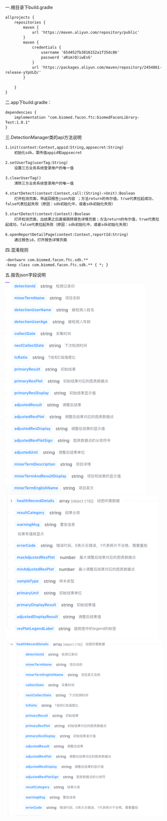 一.根目录下build.gradle

    allprojects {
        repositories {
            maven {
                url 'https://maven.aliyun.com/repository/public'
            }
            maven {
                credentials {
                    username '65d452fb3816152a1f35dc86'
                    password 'aRim)Q)iwEsG'
                }
                url 'https://packages.aliyun.com/maven/repository/2454861-release-yYpULD/'
            }

        }
    }

二.app下build.gradle：

    dependencies {
        implementation "com.biomed.facon.ftc:biomedFaconLibrary-Test:1.0.1"
    }

三.DetectionManager类的api方法说明

    1.init(context:Context,appid:String,appsecret:String)
        初始化sdk，需传值appid和appsecret
    
    2.setUserTag(userTag:String)
        设置三方业务系统登录用户的唯一值
    
    3.clearUserTag()
        清除三方业务系统登录用户的唯一值
    
    4.startDetect(context:Context,call:(String)->Unit):Boolean
        打开检测页面，带返回报告json内容 ；方法return的布尔值，true代表拉起成功，false代表拉起失败（原因：sdk初始化中，或者sdk初始化失败）
    
    5.startDetect(context:Context):Boolean
        打开检测页面，出结果之后直接跳转报告详情页面；方法return的布尔值，true代表拉起成功，false代表拉起失败（原因：sdk初始化中，或者sdk初始化失败）

    6.openReportDetailPage(context:Context,reportId:String)
        通过报告id，打开报告详情页面


四.混淆规则

    -dontwarn com.biomed.facon.ftc.sdk.**
    -keep class com.biomed.facon.ftc.sdk.** { *; }

五.报告json字段说明

![img.png](img.png)
![img_1.png](img_1.png)
![img_2.png](img_2.png)
